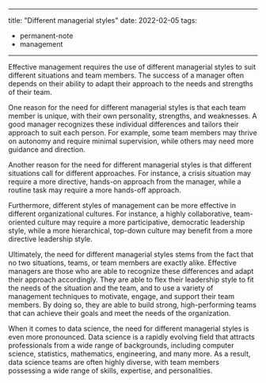 
---
title: "Different managerial styles"
date: 2022-02-05
tags: 
- permanent-note 
- management
---

Effective management requires the use of different managerial styles to suit different situations and team members. The success of a manager often depends on their ability to adapt their approach to the needs and strengths of their team.

One reason for the need for different managerial styles is that each team member is unique, with their own personality, strengths, and weaknesses. A good manager recognizes these individual differences and tailors their approach to suit each person. For example, some team members may thrive on autonomy and require minimal supervision, while others may need more guidance and direction.

Another reason for the need for different managerial styles is that different situations call for different approaches. For instance, a crisis situation may require a more directive, hands-on approach from the manager, while a routine task may require a more hands-off approach.

Furthermore, different styles of management can be more effective in different organizational cultures. For instance, a highly collaborative, team-oriented culture may require a more participative, democratic leadership style, while a more hierarchical, top-down culture may benefit from a more directive leadership style.

Ultimately, the need for different managerial styles stems from the fact that no two situations, teams, or team members are exactly alike. Effective managers are those who are able to recognize these differences and adapt their approach accordingly. They are able to flex their leadership style to fit the needs of the situation and the team, and to use a variety of management techniques to motivate, engage, and support their team members. By doing so, they are able to build strong, high-performing teams that can achieve their goals and meet the needs of the organization.

When it comes to data science, the need for different managerial styles is even more pronounced. Data science is a rapidly evolving field that attracts professionals from a wide range of backgrounds, including computer science, statistics, mathematics, engineering, and many more. As a result, data science teams are often highly diverse, with team members possessing a wide range of skills, expertise, and personalities.



 